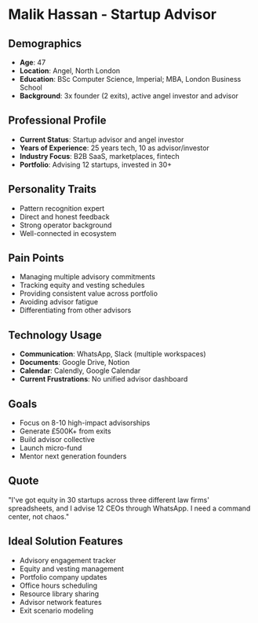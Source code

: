 # Malik Hassan - Startup Advisor

## Demographics
- **Age**: 47
- **Location**: Angel, North London
- **Education**: BSc Computer Science, Imperial; MBA, London Business School
- **Background**: 3x founder (2 exits), active angel investor and advisor

## Professional Profile
- **Current Status**: Startup advisor and angel investor
- **Years of Experience**: 25 years tech, 10 as advisor/investor
- **Industry Focus**: B2B SaaS, marketplaces, fintech
- **Portfolio**: Advising 12 startups, invested in 30+

## Personality Traits
- Pattern recognition expert
- Direct and honest feedback
- Strong operator background
- Well-connected in ecosystem

## Pain Points
- Managing multiple advisory commitments
- Tracking equity and vesting schedules
- Providing consistent value across portfolio
- Avoiding advisor fatigue
- Differentiating from other advisors

## Technology Usage
- **Communication**: WhatsApp, Slack (multiple workspaces)
- **Documents**: Google Drive, Notion
- **Calendar**: Calendly, Google Calendar
- **Current Frustrations**: No unified advisor dashboard

## Goals
- Focus on 8-10 high-impact advisorships
- Generate £500K+ from exits
- Build advisor collective
- Launch micro-fund
- Mentor next generation founders

## Quote
"I've got equity in 30 startups across three different law firms' spreadsheets, and I advise 12 CEOs through WhatsApp. I need a command center, not chaos."

## Ideal Solution Features
- Advisory engagement tracker
- Equity and vesting management
- Portfolio company updates
- Office hours scheduling
- Resource library sharing
- Advisor network features
- Exit scenario modeling